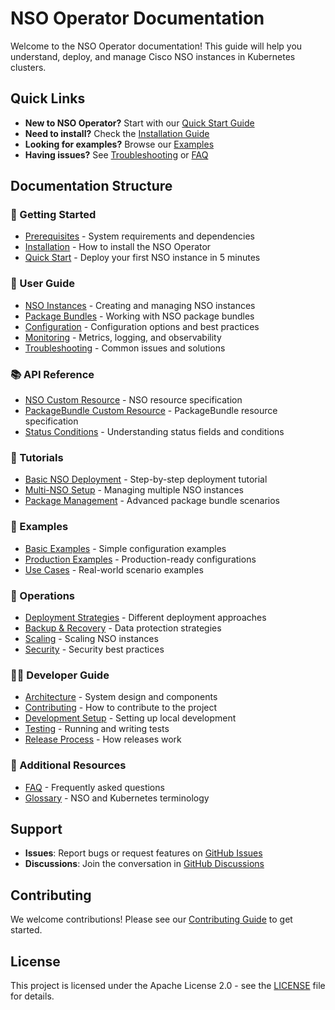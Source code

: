 # NSO Operator Documentation

Welcome to the NSO Operator documentation! This guide will help you understand, deploy, and manage Cisco NSO instances in Kubernetes clusters.

## Quick Links

- **New to NSO Operator?** Start with our [Quick Start Guide](getting-started/quick-start.md)
- **Need to install?** Check the [Installation Guide](getting-started/installation.md)
- **Looking for examples?** Browse our [Examples](examples/)
- **Having issues?** See [Troubleshooting](user-guide/troubleshooting.md) or [FAQ](faq.md)

## Documentation Structure

### 🚀 Getting Started
- [Prerequisites](getting-started/prerequisites.md) - System requirements and dependencies
- [Installation](getting-started/installation.md) - How to install the NSO Operator
- [Quick Start](getting-started/quick-start.md) - Deploy your first NSO instance in 5 minutes

### 📖 User Guide
- [NSO Instances](user-guide/nso-instances.md) - Creating and managing NSO instances
- [Package Bundles](user-guide/package-bundles.md) - Working with NSO package bundles
- [Configuration](user-guide/configuration.md) - Configuration options and best practices
- [Monitoring](user-guide/monitoring.md) - Metrics, logging, and observability
- [Troubleshooting](user-guide/troubleshooting.md) - Common issues and solutions

### 📚 API Reference
- [NSO Custom Resource](api-reference/nso-crd.md) - NSO resource specification
- [PackageBundle Custom Resource](api-reference/packagebundle-crd.md) - PackageBundle resource specification
- [Status Conditions](api-reference/status-conditions.md) - Understanding status fields and conditions

### 🎯 Tutorials
- [Basic NSO Deployment](tutorials/basic-nso-deployment.md) - Step-by-step deployment tutorial
- [Multi-NSO Setup](tutorials/multi-nso-setup.md) - Managing multiple NSO instances
- [Package Management](tutorials/package-management.md) - Advanced package bundle scenarios

### 💼 Examples
- [Basic Examples](examples/basic/) - Simple configuration examples
- [Production Examples](examples/production/) - Production-ready configurations
- [Use Cases](examples/use-cases/) - Real-world scenario examples

### 🔧 Operations
- [Deployment Strategies](operations/deployment-strategies.md) - Different deployment approaches
- [Backup & Recovery](operations/backup-recovery.md) - Data protection strategies
- [Scaling](operations/scaling.md) - Scaling NSO instances
- [Security](operations/security.md) - Security best practices

### 👩‍💻 Developer Guide
- [Architecture](developer-guide/architecture.md) - System design and components
- [Contributing](developer-guide/contributing.md) - How to contribute to the project
- [Development Setup](developer-guide/development-setup.md) - Setting up local development
- [Testing](developer-guide/testing.md) - Running and writing tests
- [Release Process](developer-guide/release-process.md) - How releases work

### 📝 Additional Resources
- [FAQ](faq.md) - Frequently asked questions
- [Glossary](glossary.md) - NSO and Kubernetes terminology

## Support

- **Issues**: Report bugs or request features on [GitHub Issues](https://github.com/your-org/nso-operator/issues)
- **Discussions**: Join the conversation in [GitHub Discussions](https://github.com/your-org/nso-operator/discussions)

## Contributing

We welcome contributions! Please see our [Contributing Guide](developer-guide/contributing.md) to get started.

## License

This project is licensed under the Apache License 2.0 - see the [LICENSE](../LICENSE) file for details.
